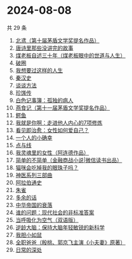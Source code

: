 # 2024-08-08

共 29 条

<!-- BEGIN WEREAD -->
<!-- 最后更新时间 2024-08-08 18:13:51 +0800 -->
1. [北鸢（第十届茅盾文学奖提名作品）](https://weread.qq.com/web/bookDetail/bad32b607169946cbad8dad)
1. [唐诗里那些没讲完的故事](https://weread.qq.com/web/bookDetail/a9732d50813ab90ecg012951)
1. [煤老板自述三十年（煤老板眼中的世道与人生）](https://weread.qq.com/web/bookDetail/87432450813ab9177g0110f5)
1. [破圈](https://weread.qq.com/web/bookDetail/50c32af07277058150cb186)
1. [我想要过这样的人生](https://weread.qq.com/web/bookDetail/b5132b80813ab8eb7g011f50)
1. [秦汉史](https://weread.qq.com/web/bookDetail/fbe32090813ab83d3g0100c2)
1. [谈谈方法](https://weread.qq.com/web/bookDetail/30f32d70813ab8fa4g018415)
1. [珍馐传](https://weread.qq.com/web/bookDetail/81f32a20813ab911cg012cfb)
1. [白色记事簿：孤独的病人](https://weread.qq.com/web/bookDetail/73332b10813ab909fg0175e6)
1. [燕食记（第十一届茅盾文学奖提名作品）](https://weread.qq.com/web/bookDetail/05f32020813ab9135g0152ff)
1. [鳄鱼](https://weread.qq.com/web/bookDetail/44832c50813ab8d99g01612b)
1. [我就是你啊：走进他人内心的7项修炼](https://weread.qq.com/web/bookDetail/6e032890813ab6b7ag0171a5)
1. [看见即治愈：女性如何爱自己？](https://weread.qq.com/web/bookDetail/d6f321e0813ab911bg011896)
1. [一个人的小确幸](https://weread.qq.com/web/bookDetail/94632160813ab90b6g011868)
1. [点与线](https://weread.qq.com/web/bookDetail/ed632880813ab9043g019980)
1. [我灵魂里的女性（阿连德作品）](https://weread.qq.com/web/bookDetail/ce9328a0813ab8d4ag012722)
1. [简单的不简单（金融商战小说|微信读书出品）](https://weread.qq.com/web/bookDetail/a0632380813ab848ag0104e3)
1. [猫咪会吃掉我的眼珠子吗？](https://weread.qq.com/web/bookDetail/61232210813ab7a00g0141ae)
1. [神医系列三部曲](https://weread.qq.com/web/bookDetail/ce632a3072a59eb7ce65f1a)
1. [阿拉伯通史](https://weread.qq.com/web/bookDetail/4ee32960813ab8ee8g012dec)
1. [朱雀](https://weread.qq.com/web/bookDetail/46f32170813ab9138g0188ca)
1. [多余的话](https://weread.qq.com/web/bookDetail/81b32810727dc96e81b8e14)
1. [中华帝国的衰落](https://weread.qq.com/web/bookDetail/0c8325e05d1f110c8edf190)
1. [谁的问题：现代社会的非标准答案](https://weread.qq.com/web/bookDetail/81632910813ab7f4ag0140ce)
1. [当呼吸化为空气（双语版）](https://weread.qq.com/web/bookDetail/b4c3215072289563b4cc79b)
1. [逆龄大脑：保持大脑年轻敏锐的新科学](https://weread.qq.com/web/bookDetail/41c32a10729e73e141caad9)
1. [我胆小如鼠](https://weread.qq.com/web/bookDetail/276323e0813ab90a5g0144d7)
1. [全职爸爸（殷桃、郭京飞主演《小夫妻》原著）](https://weread.qq.com/web/bookDetail/49e32fc07195277849ef13c)
1. [日常的深处](https://weread.qq.com/web/bookDetail/60d32150813ab872eg0185d3)
<!-- END WEREAD -->